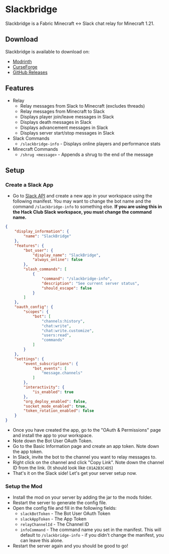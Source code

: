# Slackbridge

Slackbridge is a Fabric Minecraft <-> Slack chat relay for Minecraft 1.21.



## Download

Slackbridge is available to download on:
- [Modrinth](https://modrinth.com/mod/slackbridge)
- [CurseForge](https://www.curseforge.com/minecraft/mc-mods/slackbridge)
- [GitHub Releases](https://github.com/DillonB07/Slackbridge/releases)

## Features

- Relay
  - Relay messages from Slack to Minecraft (excludes threads)
  - Relay messages from Minecraft to Slack
  - Displays player join/leave messages in Slack
  - Displays death messages in Slack
  - Displays advancement messages in Slack
  - Displays server start/stop messages in Slack
- Slack Commands
  - `/slackbridge-info` - Displays online players and performance stats
- Minecraft Commands
  - `/shrug <message>` - Appends a shrug to the end of the message

## Setup

### Create a Slack App
- Go to [Slack API](https://api.slack.com/apps) and create a new app in your workspace using the 
  following manifest. You may want to change the bot name and the command `/slackbridge-info` to something else. **If you are using this in the Hack Club Slack workspace, you must change the 
  command name.**
```json
{
    "display_information": {
        "name": "SlackBridge"
    },
    "features": {
        "bot_user": {
            "display_name": "SlackBridge",
            "always_online": false
        },
        "slash_commands": [
            {
                "command": "/slackbridge-info",
                "description": "See current server status",
                "should_escape": false
            }
        ]
    },
    "oauth_config": {
        "scopes": {
            "bot": [
                "channels:history",
                "chat:write",
                "chat:write.customize",
                "users:read",
                "commands"
            ]
        }
    },
    "settings": {
        "event_subscriptions": {
            "bot_events": [
                "message.channels"
            ]
        },
        "interactivity": {
            "is_enabled": true
        },
        "org_deploy_enabled": false,
        "socket_mode_enabled": true,
        "token_rotation_enabled": false
    }
}
```
- Once you have created the app, go to the "OAuth & Permissions" page and install the app to your workspace.
- Note down the Bot User OAuth Token.
- Go to the Basic Information page and create an app token. Note down the app token.
- In Slack, invite the bot to the channel you want to relay messages to.
- Right click on the channel and click "Copy Link". Note down the channel ID from the link. (It should look like `C01A2B3C4D5`)
- That's it on the Slack side! Let's get your server setup now.

### Setup the Mod
- Install the mod on your server by adding the jar to the mods folder.
- Restart the server to generate the config file.
- Open the config file and fill in the following fields:
  - `slackBotToken` - The Bot User OAuth Token
  - `slackAppToken` - The App Token
  - `relayChannelId` - The Channel ID
  - `infoCommand` - The command name you set in the manifest. This will default to 
    `/slackbridge-info` - if you didn't change the manifest, you can leave this alone.
- Restart the server again and you should be good to go!
